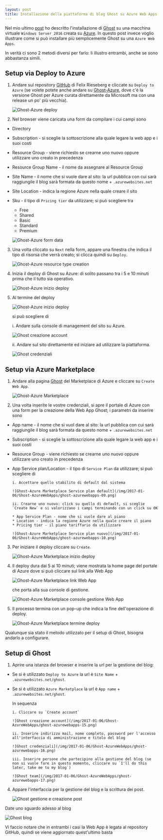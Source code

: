 ```yaml
---
layout: post
title: Installazione della piattaforma di blog Ghost su Azure Web Apps 
---
```

Nel mio ultimo [post](https://marcomangiante.github.io/2017/01/02/installazione-ghost-windows-azure/) ho descritto l'installazione di [Ghost](http://ghost.org) su una macchina virtuale `Windows Server 2016` creata su [Azure](http://portal.azure.com).
In questo post invece voglio illustrare come si può installare più semplicemente Ghost su una `Azure Web Apps`.

In verità ci sono 2 metodi diversi per farlo: li illustro entrambi, anche se sono abbastanza simili.

## Setup via Deploy to Azure

1. Andare sul repository [GitHub](http://github.com/felixrieseberg/Ghost-Azure) di Felix Rieseberg e cliccate su `Deploy to Azure` (se volete potete anche andare su [Ghost-Azure](https://github.com/AzureWebApps/Ghost-Azure), dove c'è la versione Ghost per Azure curata direttamente da Microsoft ma con una release un po' più vecchia).

   ![Ghost-Azure deploy](/img/2017-01-06/Ghost-AzureWebApps/ghost-azurewebapps-01.png)

2. Nel browser viene caricata una form da compilare i cui campi sono

* Directory
* Subscription - si sceglie la sottoscrizione alla quale legare la web app e i suoi costi
* Resource Group - viene richiesto se crearne uno nuovo oppure utilizzare uno creato in precedenza
* Resource Group Name - il nome da assegnare al Resource Group
* Site Name - il nome che si vuole dare al sito: la url pubblica con cui sarà raggiungile il blog sarà formata da questo nome + `.azurewebsites.net`
* Site Location - indica la regione Azure nella quale creare il sito
* Sku - il tipo di `Pricing tier` da utilizzare; si può scegliere tra
  * Free
  * Shared
  * Basic
  * Standard
  * Premium

   ![Ghost-Azure form data](/img/2017-01-06/Ghost-AzureWebApps/ghost-azurewebapps-02.png)

3. Una volta cliccato su `Next` nella form, appare una finestra che indica il tipo di risorsa che verrà creato; si clicca quindi su `Deploy`.

   ![Ghost-Azure resource type creation](/img/2017-01-06/Ghost-AzureWebApps/ghost-azurewebapps-03.png)

4. Inizia il deploy di Ghost su Azure: di solito passano tra i 5 e 10 minuti prima che il tutto sia operativo.

   ![Ghost-Azure inizio deploy](/img/2017-01-06/Ghost-AzureWebApps/ghost-azurewebapps-04.png)

5. Al termine del deploy

   ![Ghost-Azure inizio deploy](/img/2017-01-06/Ghost-AzureWebApps/ghost-azurewebapps-05.png)

   si può scegliere di

      i. Andare sulla console di management del sito su Azure.

      ![Ghost creazione account](/img/2017-01-06/Ghost-AzureWebApps/ghost-azurewebapps-06.png)

      ii. Andare sul sito direttamente ed iniziare ad utilizzare la piattaforma.

      ![Ghost credenziali](/img/2017-01-06/Ghost-AzureWebApps/ghost-azurewebapps-07.png)

## Setup via Azure Marketplace

1. Andare alla pagina [Ghost](http://azure.microsoft.com/en-us/marketplace/partners/ghost/ghost) del Marketplace di Azure e cliccare su `Create Web App`.

   ![Ghost-Azure Marketplace](/img/2017-01-06/Ghost-AzureWebApps/ghost-azurewebapps-08.png)

2. Una volta inserite le vostre credenziali, si apre il portale di Azure con una form per la creazione della Web App Ghost; i parametri da inserire sono

* App name - il nome che si vuol dare al sito: la url pubblica con cui sarà raggiungile il blog sarà formata da questo nome + `.azurewebsites.net`
* Subscription - si sceglie la sottoscrizione alla quale legare la web app e i suoi costi
* Resource Group - viene richiesto se crearne uno nuovo oppure utilizzare uno creato in precedenza
* App Service plan/Location - il tipo di `Service Plan` da utilizzare; si può scegliere di

      i. Accettare quello stabilito di default dal sistema

      ![Ghost-Azure Marketplace Service plan default](/img/2017-01-06/Ghost-AzureWebApps/ghost-azurewebapps-09.png)

      ii. Crearne uno nuovo: click su quello di default, si sceglie `Create New` e si valorizzano i campi terminando con un click su OK

      * App Service Plan - nome che si vuole dare al piano
      * Location - indica la regione Azure nella quale creare il piano
      * Pricing tier - il piano tariffario da utilizzare

      ![Ghost-Azure Marketplace Service plan nuovo](/img/2017-01-06/Ghost-AzureWebApps/ghost-azurewebapps-10.png)

3. Per iniziare il deploy cliccare su `Create`.

   ![Ghost-Azure Marketplace inizio deploy](/img/2017-01-06/Ghost-AzureWebApps/ghost-azurewebapps-11.png)

4. Il deploy dura dai 5 ai 10 minuti; viene mostrata la home page del portale di Azure dove si può cliccare sul link alla Web App

   ![Ghost-Azure Marketplace link Web App](/img/2017-01-06/Ghost-AzureWebApps/ghost-azurewebapps-12.png)

   che porta alla sua console di gestione.

   ![Ghost-Azure Marketplace console gestione Web App](/img/2017-01-06/Ghost-AzureWebApps/ghost-azurewebapps-13.png)

5. Il processo termina con un pop-up che indica la fine dell'operazione di deploy.

   ![Ghost-Azure Marketplace termine deploy](/img/2017-01-06/Ghost-AzureWebApps/ghost-azurewebapps-14.png)
   
Qualunque sia stato il metodo utilizzato per il setup di Ghost, bisogna andarlo a configurare.

## Setup di Ghost

1. Aprire una istanza del browser e inserire la url per la gestione del blog:

* Se si è utilizzato `Deploy to Azure` la url è `Site Name` + `.azurewebsites.net/ghost`.
* Se si è utilizzato `Azure Marketplace` la url è `App name` + `.azurewebsites.net/ghost`.

  In sequenza

      i. Cliccare su `Create account`

      ![Ghost creazione account](/img/2017-01-06/Ghost-AzureWebApps/ghost-azurewebapps-15.png)

      ii. Inserire indirizzo mail, nome completo, password per l'accesso all'interfaccia di amministrazione e titolo del blog

      ![Ghost credenziali](/img/2017-01-06/Ghost-AzureWebApps/ghost-azurewebapps-16.png)

      iii. Inserire persone che partecipino alla gestione del blog (se non si vuole fare in questo momento, cliccare su `I'll do this later, take me to my blog`)

      ![Ghost team](/img/2017-01-06/Ghost-AzureWebApps/ghost-azurewebapps-17.png)

4. Appare l'interfaccia per la gestione del blog e la scrittura dei post.

   ![Ghost gestione e creazione post](/img/2017-01-06/GitHub-Pages-Intro/ghost-azurewebapps-18.png)

Date uno sguardo adesso al blog

   ![Ghost blog](/img/2017-01-06/GitHub-Pages-Intro/ghost-azurewebapps-19.png)


Vi faccio notare che in entrambi i casi la Web App è legata al repository GitHub, quindi se viene aggiornato quest'ultimo basta 

